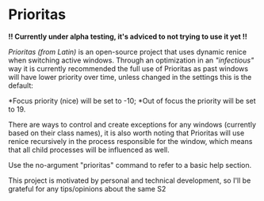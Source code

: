 # Prioritas #

**!! Currently under alpha testing, it's adviced to not trying to use it yet !!**

*Prioritas (from Latin)* is an open-source project that uses dynamic renice when switching active windows.
Through an optimization in an *"infectious"* way it is currently recommended the full use of Prioritas as past windows will have lower priority over time, unless changed in the settings this is the default:

*Focus priority (nice) will be set to -10;
*Out of focus the priority will be set to 19.

There are ways to control and create exceptions for any windows (currently based on their class names), it is also worth noting that Prioritas will use renice recursively in the process responsible for the window, which means that all child processes will be influenced as well.

Use the no-argument "prioritas" command to refer to a basic help section.

This project is motivated by personal and technical development, so I'll be grateful for any tips/opinions about the same S2

